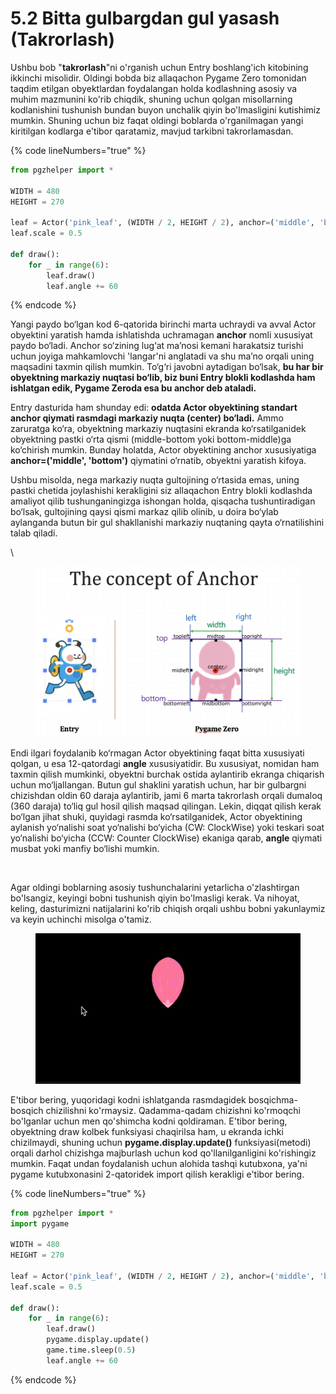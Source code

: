 # 5.2 Bitta gulbargdan gul yasash (Takrorlash)



Ushbu bob "**takrorlash**"ni o'rganish uchun Entry boshlang'ich kitobining ikkinchi misolidir. Oldingi bobda biz allaqachon Pygame Zero tomonidan taqdim etilgan obyektlardan foydalangan holda kodlashning asosiy va muhim mazmunini ko'rib chiqdik, shuning uchun qolgan misollarning kodlanishini tushunish bundan buyon unchalik qiyin bo'lmasligini kutishimiz mumkin. Shuning uchun biz faqat oldingi boblarda o'rganilmagan yangi kiritilgan kodlarga e'tibor qaratamiz, mavjud tarkibni takrorlamasdan.

{% code lineNumbers="true" %}
```python
from pgzhelper import *

WIDTH = 480
HEIGHT = 270

leaf = Actor('pink_leaf', (WIDTH / 2, HEIGHT / 2), anchor=('middle', 'bottom'))
leaf.scale = 0.5

def draw():
    for _ in range(6):
        leaf.draw()
        leaf.angle += 60
```
{% endcode %}

Yangi paydo bo‘lgan kod 6-qatorida birinchi marta uchraydi va avval Actor obyektini yaratish hamda ishlatishda uchramagan **anchor** nomli xususiyat paydo bo‘ladi. Anchor so‘zining lug‘at ma’nosi kemani harakatsiz turishi uchun joyiga mahkamlovchi 'langar'ni anglatadi va shu ma’no orqali uning maqsadini taxmin qilish mumkin. To‘g‘ri javobni aytadigan bo‘lsak, **bu har bir obyektning markaziy nuqtasi bo‘lib, biz buni Entry blokli kodlashda ham ishlatgan edik, Pygame Zeroda esa bu anchor deb ataladi.**

Entry dasturida ham shunday edi: **odatda Actor obyektining standart anchor qiymati rasmdagi markaziy nuqta (center) bo‘ladi.** Ammo zaruratga ko‘ra, obyektning markaziy nuqtasini ekranda ko‘rsatilganidek obyektning pastki o‘rta qismi (middle-bottom yoki bottom-middle)ga ko‘chirish mumkin. Bunday holatda, Actor obyektining anchor xususiyatiga **anchor=('middle', 'bottom')** qiymatini o‘rnatib, obyektni yaratish kifoya.

Ushbu misolda, nega markaziy nuqta gultojining o‘rtasida emas, uning pastki chetida joylashishi kerakligini siz allaqachon Entry blokli kodlashda amaliyot qilib tushunganingizga ishongan holda, qisqacha tushuntiradigan bo‘lsak, gultojining qaysi qismi markaz qilib olinib, u doira bo‘ylab aylanganda butun bir gul shakllanishi markaziy nuqtaning qayta o‘rnatilishini talab qiladi.

\


<figure><img src="../.gitbook/assets/image (5).png" alt=""><figcaption></figcaption></figure>

Endi ilgari foydalanib ko‘rmagan Actor obyektining faqat bitta xususiyati qolgan, u esa 12-qatordagi **angle** xususiyatidir. Bu xususiyat, nomidan ham taxmin qilish mumkinki, obyektni burchak ostida aylantirib ekranga chiqarish uchun mo‘ljallangan. Butun gul shaklini yaratish uchun, har bir gulbargni chizishdan oldin 60 daraja aylantirib, jami 6 marta takrorlash orqali dumaloq (360 daraja) to‘liq gul hosil qilish maqsad qilingan. Lekin, diqqat qilish kerak bo‘lgan jihat shuki, quyidagi rasmda ko‘rsatilganidek, Actor obyektining aylanish yo‘nalishi soat yo‘nalishi bo‘yicha (CW: ClockWise) yoki teskari soat yo‘nalishi bo‘yicha (CCW: Counter ClockWise) ekaniga qarab, **angle** qiymati musbat yoki manfiy bo‘lishi mumkin.

<figure><img src="../.gitbook/assets/image (4).avif" alt="" width="563"><figcaption></figcaption></figure>

Agar oldingi boblarning asosiy tushunchalarini yetarlicha o'zlashtirgan bo'lsangiz, keyingi bobni tushunish qiyin bo'lmasligi kerak. Va nihoyat, keling, dasturimizni natijalarini ko'rib chiqish orqali ushbu bobni yakunlaymiz va keyin uchinchi misolga o'tamiz.

<figure><img src="../.gitbook/assets/imagegg.gif" alt=""><figcaption></figcaption></figure>

E'tibor bering, yuqoridagi kodni ishlatganda rasmdagidek bosqichma-bosqich chizilishni ko'rmaysiz. Qadamma-qadam chizishni ko'rmoqchi bo'lganlar uchun men qo'shimcha kodni qoldiraman. E'tibor bering, obyektning draw kolbek funksiyasi chaqirilsa ham, u ekranda ichki chizilmaydi, shuning uchun **pygame.display.update()** funksiyasi(metodi) orqali darhol chizishga majburlash uchun kod qo'llanilganligini ko'rishingiz mumkin. Faqat undan foydalanish uchun alohida tashqi kutubxona, ya'ni pygame kutubxonasini 2-qatoridek import qilish kerakligi e'tibor bering.

{% code lineNumbers="true" %}
```python
from pgzhelper import *
import pygame

WIDTH = 480
HEIGHT = 270

leaf = Actor('pink_leaf', (WIDTH / 2, HEIGHT / 2), anchor=('middle', 'bottom'))
leaf.scale = 0.5

def draw():
    for _ in range(6):
        leaf.draw()
        pygame.display.update()
        game.time.sleep(0.5)
        leaf.angle += 60
```
{% endcode %}
